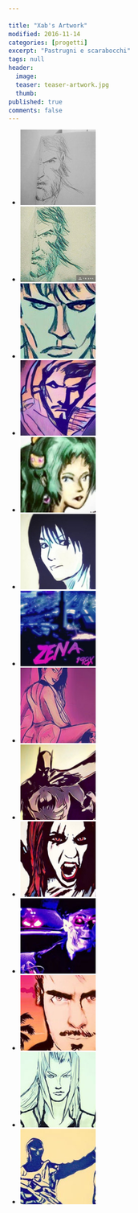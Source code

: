 ```yaml
---

title: "Xab's Artwork"
modified: 2016-11-14
categories: [progetti]
excerpt: "Pastrugni e scarabocchi"
tags: null
header: 
  image: 
  teaser: teaser-artwork.jpg
  thumb:
published: true
comments: false
---
```


<ul class="th-grid">
  <li>
    <a href="https://www.instagram.com/p/BMcK0gMg7k_/?taken-by=xabaras89"><img src="/gallery/artwork/wolverine.jpg" alt="wolverine"></a>
  </li>
  <li>
    <a href="https://www.instagram.com/p/BMcLCcyAyw-/?taken-by=xabaras89"><img src="/gallery/artwork/wolverine-prisma.jpg" alt="wolverine-prisma.jpg"></a>
  </li>
  <li>
    <a href="https://www.instagram.com/p/BMeCQjJhcY7/?taken-by=xabaras89"><img src="/gallery/artwork/dyd.jpg" alt="Dylan Dog"></a>
  </li>
  <li>
    <a href="https://www.instagram.com/p/BMof8NxhAhp/?taken-by=xabaras89"><img src="/gallery/artwork/strange.jpg" alt="Dr. Strange"></a>
  </li>
  <li>
    <a href="https://www.instagram.com/p/BMpgeHRBIjp/?taken-by=xabaras89"><img src="/gallery/artwork/terra.jpg" alt="Terra"></a>
  </li>
  <li>
    <a href="https://www.instagram.com/p/BMtsXM9hMCH/?taken-by=xabaras89"><img src="/gallery/artwork/rinoa.jpg" alt="Rinoa"></a>
  </li>
  <li>
    <a href="https://www.instagram.com/p/BMuEGd9BhrX/?taken-by=xabaras89"><img src="/gallery/artwork/zena198X.jpg" alt="Zena 198X"></a>
  </li>
  <li>
    <a href="https://www.instagram.com/p/BMupp2fBAL6/?taken-by=xabaras89"><img src="/gallery/artwork/culotto.jpg" alt="Culotto"></a>
  </li>
  <li>
    <a href="https://www.instagram.com/p/BMws7tVhTBw/?taken-by=xabaras89"><img src="/gallery/artwork/batman.jpg" alt="Batman"></a>
    <li>
      <a href="https://www.instagram.com/p/BMxWHVUBWqY/?taken-by=xabaras89"><img src="/gallery/artwork/cristina-scabbia.jpg" alt="Cristina Scabbia"></a>
    </li>
    <li>
      <a href="https://www.instagram.com/p/BMyyZCUBKBF/?taken-by=xabaras89"><img src="/gallery/artwork/to-nowhere.jpg" alt="To Nowhere"></a>
    </li>
     <li>
      <a href="https://www.instagram.com/p/BM0bNUEBnkd/?taken-by=xabaras89"><img src="/gallery/artwork/vicexab.jpg" alt="Vice Xab"></a>
    </li>
     <li>
      <a href="https://www.instagram.com/p/BM2LErEhFiL/?taken-by=xabaras89"><img src="/gallery/artwork/sephiroth.jpg" alt="Sephiroth"></a>
    </li>
    <li>
      <a href="https://www.instagram.com/p/BM9rt7iBT1Z/?taken-by=xabaras89"><img src="/gallery/artwork/prodromo.jpg" alt="Prodromo"></a>
    </li>                                             
  </li>                
</ul>
